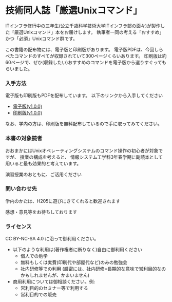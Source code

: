 # 技術同人誌「厳選Unixコマンド」

ITインフラ修行中の三年生(公立千歳科学技術大学ITインフラ部の面々)が製作した「厳選Unixコマンド」本をお届けします。
執筆者一同の考える「おすすめ」かつ「必須」Unixコマンド群です。

この書籍の配布物には、電子版と印刷版があります。
電子版PDFは、今回しらべたコマンドのすべてが収録されていて300ページくらいあります。
印刷版は約60ページで、ぜひ(収録したい)おすすめのコマンドを電子版から選りすぐってもらいました。


### 入手方法

電子版も印刷版もPDFを配布しています。
以下のリンクから入手してください

- [電子版(v1.0.0)](Archives/selected-unix-commands.ebook.1.0.0.pdf)
- [印刷版(v1.0.0)](Archives/selected-unix-commands.print.1.0.0.pdf)

なお、学内の方は、印刷版を無料配布しているので手に取ってみてください。


### 本書の対象読者

おおまかにはUnixオペレーティングシステムのコマンド操作の初心者が対象ですが、
授業の構成を考えると、
情報システム工学科3年春学期に副読本として用いると最も効果的と考えています。

演習授業のおともに、ご活用ください


### 問い合わせ先

学内のかたは、H205に遊びにきてくれると歓迎されます

感想・意見等をお待ちしております


### ライセンス

CC BY-NC-SA 4.0 に沿って御利用ください。

- 以下のような利用は(著作権者に断りなく)自由に御利用ください
    - 個人での勉学
    - 無料もしくは実費(印刷代や部屋代など)のみの勉強会
    - 社内研修等での利用
      (厳密には、社内研修=長期的な意味で営利目的なのかもしれませんが、かまいません)
- 商用利用については御相談ください。例:
    - 営利目的のセミナー等で利用する
    - 営利目的での販売

